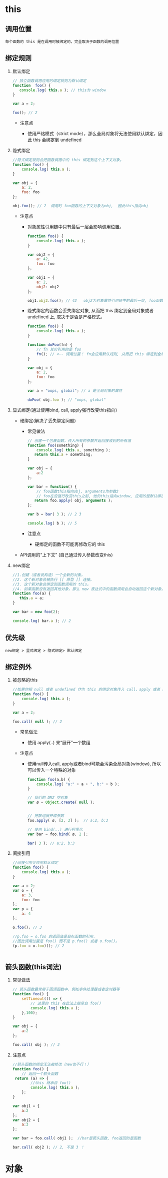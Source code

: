 # this

## 调用位置

   ``每个函数的 this 是在调用时被绑定的，完全取决于函数的调用位置``  

## 绑定规则

  1. 默认绑定

     ```javascript
     // 独立函数调用应用的绑定规则为默认绑定
     function  foo() { 
     	console.log( this.a ); // this为 window
     } 
     
     var a = 2; 
     
     foo(); // 2
     ```

     - 注意点

       - 使用严格模式（strict mode），那么全局对象将无法使用默认绑定，因此 this 会绑定到 undefined

       

  2. 隐式绑定

     ```javascript
     //隐式绑定规则会把函数调用中的 this 绑定到这个上下文对象。
     function foo() { 
         console.log( this.a ); 
     }
     
     var obj = { 
         a: 2, 
         foo: foo 
     };
     
     obj.foo(); // 2  调用时 foo函数的上下文对象为obj,  因此this指向obj
     ```

     - 注意点

       - 对象属性引用链中只有最后一层会影响调用位置。

         ```javascript
         function foo() { 
             console.log( this.a ); 
         }
         
         var obj2 = { 
             a: 42, 
             foo: foo 
         };
         
         var obj1 = { 
             a: 2, 
             obj2: obj2 
         };
         
         obj1.obj2.foo(); // 42   obj2为对象属性引用链中的最后一层, foo函数的this指向obj2
         ```

       - 隐式绑定的函数会丢失绑定对象,  从而把 this 绑定到全局对象或者 undefined 上,  取决于是否是严格模式。

         ```javascript
         function foo() { 
             console.log( this.a ); 
         }
         
         function doFoo(fn) { 
             // fn 其实引用的是 foo 
             fn(); // <-- 调用位置！ fn会应用默认规则, 从而把 this 绑定到全局对象或者 undefined 上
         }
         
         var obj = { 
             a: 2, 
             foo: foo 
         };
         
         var a = "oops, global"; // a 是全局对象的属性 
         
         doFoo( obj.foo ); // "oops, global"
         ```

         

  3. 显式绑定(通过使用bind, call, apply强行改变this指向)

     - 硬绑定(解决了丢失绑定问题)

       - 常见做法

         ```javascript
         // 创建一个包裹函数，传入所有的参数并返回接收到的所有值
         function foo(something) { 
             console.log( this.a, something );
         	return this.a + something; 
         }
         
         var obj = { 
             a:2 
         };
         
         var bar = function() {
             // foo函数this指向obj, arguments为参数3
             // foo在没强行改变this之前, 他的this指向window, 应用的是默认绑定
         	return foo.apply( obj, arguments ); 
         };
         
         var b = bar( 3 ); // 2 3 
         
         console.log( b ); // 5
         ```

       - 注意点

         - 硬绑定的函数不可能再修改它的 this

     - API调用的“上下文” (自己通过传入参数改变this)

       

  4. new绑定

     ```javascript
     //1.创建（或者说构造）一个全新的对象。 
     //2. 这个新对象会被执行 [[ 原型 ]] 连接。 
     //3. 这个新对象会绑定到函数调用的 this。  
     //4. 如果函数没有返回其他对象，那么 new 表达式中的函数调用会自动返回这个新对象。
     function foo(a) {
     	this.a = a; 
     }
     
     var bar = new foo(2); 
     
     console.log( bar.a ); // 2
     ```

     

## 优先级

   ``new绑定 > 显式绑定 > 隐式绑定> 默认绑定  `` 

## 绑定例外 

1. 被忽略的this

   ```javascript
   //如果你把 null 或者 undefined 作为 this 的绑定对象传入 call、apply 或者 bind，这些值 在调用时会被忽略，实际应用的是默认绑定规则：
   function foo() { 
       console.log( this.a ); 
   }
   
   var a = 2; 
   
   foo.call( null ); // 2
   ```

   - 常见做法

     - 使用 apply(..) 来“展开”一个数组

   - 注意点

     - 使用null传入call, apply或者bind可能会污染全局对象(window),  所以可以传入一个特殊的对象

       ```javascript
       function foo(a,b) { 
           console.log( "a:" + a + ", b:" + b ); 
       }
       
       // 我们的 DMZ 空对象 
       var ø = Object.create( null ); 
       
       
       // 把数组展开成参数 
       foo.apply( ø, [2, 3] );  // a:2, b:3 
       
       // 使用 bind(..) 进行柯里化
       var bar = foo.bind( ø, 2 ); 
       
       bar( 3 ); // a:2, b:3
       ```

     

2. 间接引用

   ```javascript
   //间接引用会应用默认绑定
   function foo() { 
       console.log( this.a ); 
   } 
   
   var a = 2;
   var o = { 
       a: 3, 
       foo: foo
   };
   var p = {
       a: 4 
   }; 
   
   o.foo(); // 3 
   
   //p.foo = o.foo 的返回值是目标函数的引用，
   //因此调用位置是 foo() 而不是 p.foo() 或者 o.foo()。
   (p.foo = o.foo)(); // 2   
   
   

## 箭头函数(this词法)

 1. 常见做法

    ```javascript
    // 箭头函数最常用于回调函数中，例如事件处理器或者定时器等
    function foo() { 
        setTimeout(() => { 
            // 这里的 this 在此法上继承自 foo() 
            console.log( this.a ); 
        },100); 
    }
    
    var obj = {
        a:2 
    };
    
    foo.call( obj ); // 2
    ```

    

2. 注意点

   ```javascript
   //箭头函数的绑定无法被修改（new也不行！）
   function foo() { 
       // 返回一个箭头函数
   	return (a) => { 
           //this 继承自 foo() 
           console.log( this.a ); 
       }; 
   }
   
   var obj1 = { 
       a:2 
   };
   var obj2 = { 
       a:3 
   };
   
   var bar = foo.call( obj1 );  //bar是箭头函数, foo返回的是函数
   
   bar.call( obj2 ); // 2, 不是 3 ！
   ```




# 对象





